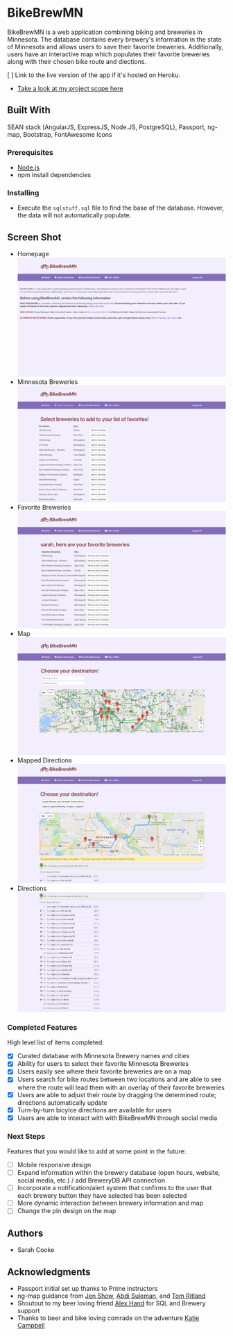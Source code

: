 # BikeBrewMN

BikeBrewMN is a web application combining biking and breweries in Minnesota. The database contains every brewery's information in the state of Minnesota and allows users to save their favorite breweries. Additionally, users have an interactive map which populates their favorite breweries along with their chosen bike route and diections. 

[ ] Link to the live version of the app if it's hosted on Heroku.

- [Take a look at my project scope here](https://docs.google.com/document/d/1RVb7cJbX4B_1CxbWtwK6yrFTSbYnUJyGIuLqZl9dS1c/edit?usp=sharing)

## Built With

SEAN stack (AngularJS, ExpressJS, Node.JS, PostgreSQL), Passport, ng-map, Bootstrap, FontAwesome Icons

### Prerequisites

- [Node.js](https://nodejs.org/en/)
- npm install dependencies

### Installing

- Execute the ```sqlstuff.sql``` file to find the base of the database. However, the data will not automatically populate. 

## Screen Shot

- Homepage
![Homepage](/server/public/images/homepage.png "Homepage")
- Minnesota Breweries
![Minnesota Breweries](/server/public/images/mn-breweries.png "Minnesota Breweries")
- Favorite Breweries
![Favorite Breweries](/server/public/images/favorite-breweries.png "Favorite Breweries")
- Map
![Map](/server/public/images/map.png "Map")
- Mapped Directions
![Mapped Directions](/server/public/images/map-directions.png "Mapped Directions")
- Directions
![Directions](/server/public/images/directions.png "Directions")

### Completed Features

High level list of items completed:

- [x] Curated database with Minnesota Brewery names and cities
- [X] Ability for users to select their favorite Minnesota Breweries
- [X] Users easily see where their favorite breweries are on a map
- [X] Users search for bike routes between two locations and are able to see where the route will lead them with an overlay of their favorite breweries 
- [X] Users are able to adjust their route by dragging the determined route; directions automatically update
- [X] Turn-by-turn bicylce directions are available for users
- [X] Users are able to interact with with BikeBrewMN through social media

### Next Steps

Features that you would like to add at some point in the future:

- [ ] Mobile responsive design
- [ ] Expand information within the brewery database (open hours, website, social media, etc.) / add BreweryDB API connection
- [ ] Incorporate a notification/alert system that confirms to the user that each brewery button they have selected has been selected
- [ ] More dynamic interaction between brewery information and map 
- [ ] Change the pin design on the map

## Authors

* Sarah Cooke

## Acknowledgments

* Passport initial set up thanks to Prime instructors
* ng-map guidance from [Jen Show](https://github.com/jdshow), [Abdi Suleman](https://github.com/abdisuleman12), and [Tom Ritland](https://github.com/tritland)
* Shoutout to my beer loving friend [Alex Hand](https://github.com/AlexJHand) for SQL and Brewery support
* Thanks to beer and bike loving comrade on the adventure [Katie Campbell](https://github.com/katyasoup)